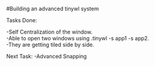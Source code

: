 #Building an advanced tinywl system

Tasks Done: 

-Self Centralization of the window.<br/>
-Able to open two windows using .tinywl -s app1 -s app2.<br/>
-They are getting tiled side by side.<br/>

Next Task:
-Advanced Snapping
